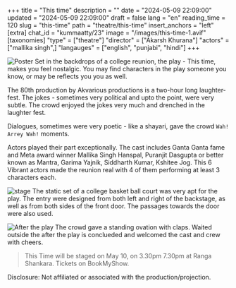 +++
title = "This time"
description = ""
date = "2024-05-09 22:09:00"
updated = "2024-05-09 22:09:00"
draft = false
lang = "en"
reading_time = 120
slug = "this-time"
path = "theatre/this-time"
insert_anchors = "left"
[extra]
chat_id = "kummaatty/23"
image = "/images/this-time-1.avif"
[taxonomies]
"type" = ["theatre"]
"director" = ["Akarsh Khurana"]
"actors" = ["mallika singh",]
"langauges" = ["english", "punjabi", "hindi"] 
+++

![Poster](/images/this-time-1.avif)
Set in the backdrops of a college reunion, the play - This time, makes you feel nostalgic. You may find characters in the play someone you know, or may be reflects you you as well. 

The 80th production by Akvarious productions is a two-hour long laughter-fest. The jokes - sometimes very political and upto the point, were very subtle. The crowd enjoyed the jokes very much and drenched in the laughter fest.

Dialogues, sometimes were very poetic - like a shayari, gave the crowd `Wah! Arrey Wah!` moments.

Actors played their part exceptionally. The cast includes Ganta Ganta fame and Meta award winner Mallika Singh Hanspal, Puranjit Dasgupta or better known as Mantra, Garima Yajnik, Siddharth Kumar, Kshitee Jog. This 6 Vibrant actors made the reunion real with 4 of them performing at least 3 characters each.

![stage](/images/this-time-set.jpeg)
The static set of a college basket ball court was very apt for the play. The entry were designed from both left and right of the backstage, as well as from both sides of the front door. The passages towards the door were also used.

![After the play](/images/this-time-crowd.jpeg)
The crowd gave a standing ovation with claps. Waited outside the after the play is conclueded and welcomed the cast and crew with cheers.

> This Time will be staged on May 10, on 3.30pm 7.30pm at Ranga Shankara. Tickets on BookMyShow.

Disclosure: Not affiliated or associated with the production/projection.